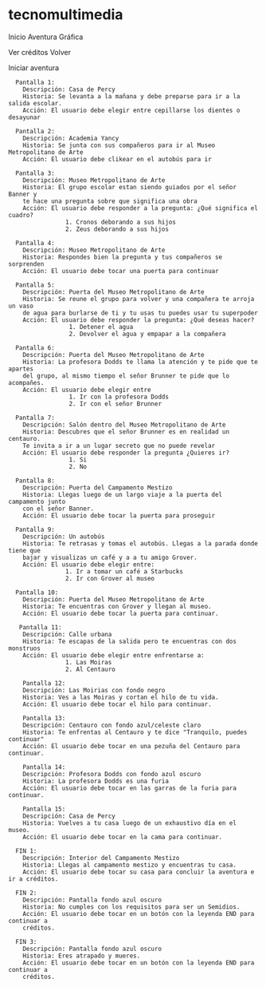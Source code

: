 # tecnomultimedia

Inicio Aventura Gráfica
   
   Ver créditos
      Volver
   
   Iniciar aventura
   
      Pantalla 1:
        Descripción: Casa de Percy 
        Historia: Se levanta a la mañana y debe preparse para ir a la salida escolar.
        Acción: El usuario debe elegir entre cepillarse los dientes o desayunar
        
      Pantalla 2: 
        Descripción: Academia Yancy
        Historia: Se junta con sus compañeros para ir al Museo Metropolitano de Arte  
        Acción: El usuario debe clikear en el autobús para ir
        
      Pantalla 3: 
        Descripción: Museo Metropolitano de Arte
        Historia: El grupo escolar estan siendo guiados por el señor Banner y 
        te hace una pregunta sobre que significa una obra  
        Acción: El usuario debe responder a la pregunta: ¿Qué significa el cuadro?
                    1. Cronos deborando a sus hijos
                    2. Zeus deborando a sus hijos
                    
      Pantalla 4: 
        Descripción: Museo Metropolitano de Arte
        Historia: Respondes bien la pregunta y tus compañeros se sorprenden
        Acción: El usuario debe tocar una puerta para continuar
      
      Pantalla 5: 
        Descripción: Puerta del Museo Metropolitano de Arte
        Historia: Se reune el grupo para volver y una compañera te arroja un vaso 
        de agua para burlarse de ti y tu usas tu puedes usar tu superpoder
        Acción: El usuario debe responder la pregunta: ¿Qué deseas hacer?
                     1. Detener el agua
                     2. Devolver el agua y empapar a la compañera
                     
      Pantalla 6: 
        Descripción: Puerta del Museo Metropolitano de Arte
        Historia: La profesora Dodds te llama la atención y te pide que te apartes
        del grupo, al mismo tiempo el señor Brunner te pide que lo acompañes. 
        Acción: El usuario debe elegir entre
                     1. Ir con la profesora Dodds
                     2. Ir con el señor Brunner
 
      Pantalla 7: 
        Descripción: Salón dentro del Museo Metropolitano de Arte
        Historia: Descubres que el señor Brunner es en realidad un centauro. 
        Te invita a ir a un lugar secreto que no puede revelar 
        Acción: El usuario debe responder la pregunta ¿Quieres ir?
                     1. Si
                     2. No
                     
      Pantalla 8: 
        Descripción: Puerta del Campamento Mestizo
        Historia: Llegas luego de un largo viaje a la puerta del campamento junto
        con el señor Banner.
        Acción: El usuario debe tocar la puerta para proseguir
        
      Pantalla 9: 
        Descripción: Un autobús
        Historia: Te retrasas y tomas el autobús. Llegas a la parada donde tiene que 
        bajar y visualizas un café y a a tu amigo Grover. 
        Acción: El usuario debe elegir entre:
                    1. Ir a tomar un café a Starbucks 
                    2. Ir con Grover al museo
                 
      Pantalla 10: 
        Descripción: Puerta del Museo Metropolitano de Arte
        Historia: Te encuentras con Grover y llegan al museo. 
        Acción: El usuario debe tocar la puerta para continuar.
                         
       Pantalla 11: 
        Descripción: Calle urbana
        Historia: Te escapas de la salida pero te encuentras con dos monstruos  
        Acción: El usuario debe elegir entre enfrentarse a:
                    1. Las Moiras
                    2. Al Centauro
        
        Pantalla 12: 
        Descripción: Las Moirias con fondo negro
        Historia: Ves a las Moiras y cortan el hilo de tu vida.  
        Acción: El usuario debe tocar el hilo para continuar.                
                         
        Pantalla 13: 
        Descripción: Centauro con fondo azul/celeste claro
        Historia: Te enfrentas al Centauro y te dice "Tranquilo, puedes continuar"  
        Acción: El usuario debe tocar en una pezuña del Centauro para continuar. 
        
        Pantalla 14: 
        Descripción: Profesora Dodds con fondo azul oscuro
        Historia: La profesora Dodds es una furia   
        Acción: El usuario debe tocar en las garras de la furia para continuar.
        
        Pantalla 15: 
        Descripción: Casa de Percy
        Historia: Vuelves a tu casa luego de un exhaustivo día en el museo.  
        Acción: El usuario debe tocar en la cama para continuar.
        
      FIN 1: 
        Descripción: Interior del Campamento Mestizo
        Historia: Llegas al campamento mestizo y encuentras tu casa. 
        Acción: El usuario debe tocar su casa para concluir la aventura e ir a créditos.
        
      FIN 2: 
        Descripción: Pantalla fondo azul oscuro
        Historia: No cumples con los requisitos para ser un Semidios.  
        Acción: El usuario debe tocar en un botón con la leyenda END para continuar a 
        créditos.
        
      FIN 3: 
        Descripción: Pantalla fondo azul oscuro
        Historia: Eres atrapado y mueres.   
        Acción: El usuario debe tocar en un botón con la leyenda END para continuar a 
        créditos.
